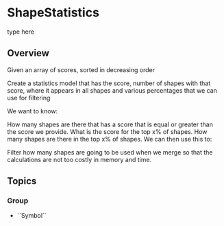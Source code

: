 # ShapeStatistics

type here

## Overview

Given an array of scores, sorted in decreasing order

Create a statistics model that has the score, number of shapes with that score, where it appears in all shapes and various percentages that we can use for filtering

We want to know:

How many shapes are there that has a score that is equal or greater than the score we provide.
What is the score for the top x% of shapes.
How many shapes are there in the top x% of shapes.
We can then use this to:

Filter how many shapes are going to be used when we merge so that the calculations are not too costly in memory and time.

## Topics

### <!--@START_MENU_TOKEN@-->Group<!--@END_MENU_TOKEN@-->

- <!--@START_MENU_TOKEN@-->``Symbol``<!--@END_MENU_TOKEN@-->
